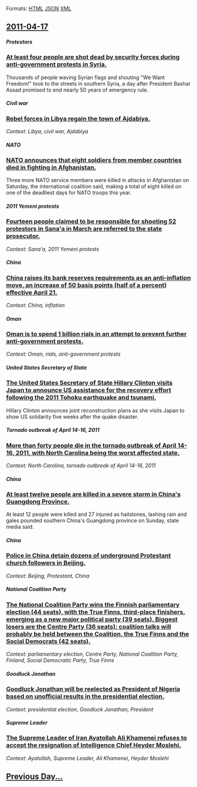 
Formats: [HTML](2011/04/17/index.html)  [JSON](2011/04/17/index.json)  [XML](2011/04/17/index.xml)  

## [2011-04-17](/news/2011/04/17/index.md)

##### Protestors
### [At least four people are shot dead by security forces during anti-government protests in Syria. ](/news/2011/04/17/at-least-four-people-are-shot-dead-by-security-forces-during-anti-government-protests-in-syria.md)
Thousands of people waving Syrian flags and shouting &quot;We Want Freedom!&quot; took to the streets in southern Syria, a day after President Bashar Assad promised to end nearly 50 years of emergency rule.

##### Civil war
### [Rebel forces in Libya regain the town of Ajdabiya. ](/news/2011/04/17/rebel-forces-in-libya-regain-the-town-of-ajdabiya.md)
_Context: Libya, civil war, Ajdabiya_

##### NATO
### [NATO announces that eight soldiers from member countries died in fighting in Afghanistan. ](/news/2011/04/17/nato-announces-that-eight-soldiers-from-member-countries-died-in-fighting-in-afghanistan.md)
Three more NATO service members were killed in attacks in Afghanistan on Saturday, the international coalition said, making a total of eight killed on one of the deadliest days for NATO troops this year.

##### 2011 Yemeni protests
### [Fourteen people claimed to be responsible for shooting 52 protestors in Sana'a in March are referred to the state prosecutor. ](/news/2011/04/17/fourteen-people-claimed-to-be-responsible-for-shooting-52-protestors-in-sanaaa-in-march-are-referred-to-the-state-prosecutor.md)
_Context: Sana'a, 2011 Yemeni protests_

##### China
### [China raises its bank reserves requirements as an anti-inflation move, an increase of 50 basis points (half of a percent) effective April 21. ](/news/2011/04/17/china-raises-its-bank-reserves-requirements-as-an-anti-inflation-move-an-increase-of-50-basis-points-half-of-a-percent-effective-april-21.md)
_Context: China, inflation_

##### Oman
### [Oman is to spend 1 billion rials in an attempt to prevent further anti-government protests. ](/news/2011/04/17/oman-is-to-spend-1-billion-rials-in-an-attempt-to-prevent-further-anti-government-protests.md)
_Context: Oman, rials, anti-government protests_

##### United States Secretary of State
### [The United States Secretary of State Hillary Clinton visits Japan to announce US assistance for the recovery effort following the 2011 Tohoku earthquake and tsunami. ](/news/2011/04/17/the-united-states-secretary-of-state-hillary-clinton-visits-japan-to-announce-us-assistance-for-the-recovery-effort-following-the-2011-taho.md)
Hillary Clinton announces joint reconstruction plans as she visits Japan to show US solidarity five weeks after the quake disaster.

##### Tornado outbreak of April 14-16, 2011
### [More than forty people die in the tornado outbreak of April 14-16, 2011, with North Carolina being the worst affected state. ](/news/2011/04/17/more-than-forty-people-die-in-the-tornado-outbreak-of-april-14a16-2011-with-north-carolina-being-the-worst-affected-state.md)
_Context: North Carolina, tornado outbreak of April 14-16, 2011_

##### China
### [At least twelve people are killed in a severe storm in China's Guangdong Province. ](/news/2011/04/17/at-least-twelve-people-are-killed-in-a-severe-storm-in-china-s-guangdong-province.md)
At least 12 people were killed and 27 injured as hailstones, lashing rain and gales pounded southern China&#039;s Guangdong province on Sunday, state media said.

##### China
### [Police in China detain dozens of underground Protestant church followers in Beijing. ](/news/2011/04/17/police-in-china-detain-dozens-of-underground-protestant-church-followers-in-beijing.md)
_Context: Beijing, Protestant, China_

##### National Coalition Party
### [The National Coalition Party wins the Finnish parliamentary election (44 seats), with the True Finns, third-place finishers, emerging as a new major political party (39 seats). Biggest losers are the Centre Party (36 seats); coalition talks will probably be held between the Coalition, the True Finns and the Social Democrats (42 seats).](/news/2011/04/17/the-national-coalition-party-wins-the-finnish-parliamentary-election-44-seats-with-the-true-finns-third-place-finishers-emerging-as-a-n.md)
_Context: parliamentary election, Centre Party, National Coalition Party, Finland, Social Democratic Party, True Finns_

##### Goodluck Jonathan
### [Goodluck Jonathan will be reelected as President of Nigeria based on unofficial results in the presidential election. ](/news/2011/04/17/goodluck-jonathan-will-be-reelected-as-president-of-nigeria-based-on-unofficial-results-in-the-presidential-election.md)
_Context: presidential election, Goodluck Jonathan, President_

##### Supreme Leader
### [The Supreme Leader of Iran Ayatollah Ali Khamenei refuses to accept the resignation of Intelligence Chief Heyder Moslehi. ](/news/2011/04/17/the-supreme-leader-of-iran-ayatollah-ali-khamenei-refuses-to-accept-the-resignation-of-intelligence-chief-heyder-moslehi.md)
_Context: Ayatollah, Supreme Leader, Ali Khamenei, Heyder Moslehi_

## [Previous Day...](/news/2011/04/16/index.md)

